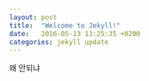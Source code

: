 ```yaml
---
layout: post
title:  "Welcome to Jekyll!"
date:   2016-05-13 13:25:35 +0200
categories: jekyll update
---
```


왜 안되냐 